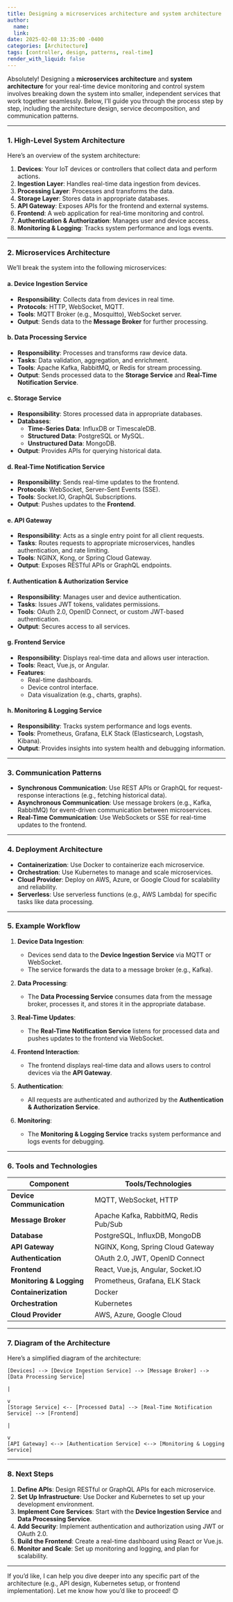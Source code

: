 ```yaml
---
title: Designing a microservices architecture and system architecture 
author:
  name: 
  link: 
date: 2025-02-08 13:35:00 -0400
categories: [Architecture]
tags: [controller, design, patterns, real-time]
render_with_liquid: false
---
```


Absolutely! Designing a **microservices architecture** and **system architecture** for your real-time device monitoring and control system involves breaking down the system into smaller, independent services that work together seamlessly. Below, I’ll guide you through the process step by step, including the architecture design, service decomposition, and communication patterns.

---

### **1. High-Level System Architecture**
Here’s an overview of the system architecture:

1. **Devices**: Your IoT devices or controllers that collect data and perform actions.
2. **Ingestion Layer**: Handles real-time data ingestion from devices.
3. **Processing Layer**: Processes and transforms the data.
4. **Storage Layer**: Stores data in appropriate databases.
5. **API Gateway**: Exposes APIs for the frontend and external systems.
6. **Frontend**: A web application for real-time monitoring and control.
7. **Authentication & Authorization**: Manages user and device access.
8. **Monitoring & Logging**: Tracks system performance and logs events.

---

### **2. Microservices Architecture**
We’ll break the system into the following microservices:

#### **a. Device Ingestion Service**
- **Responsibility**: Collects data from devices in real time.
- **Protocols**: HTTP, WebSocket, MQTT.
- **Tools**: MQTT Broker (e.g., Mosquitto), WebSocket server.
- **Output**: Sends data to the **Message Broker** for further processing.

#### **b. Data Processing Service**
- **Responsibility**: Processes and transforms raw device data.
- **Tasks**: Data validation, aggregation, and enrichment.
- **Tools**: Apache Kafka, RabbitMQ, or Redis for stream processing.
- **Output**: Sends processed data to the **Storage Service** and **Real-Time Notification Service**.

#### **c. Storage Service**
- **Responsibility**: Stores processed data in appropriate databases.
- **Databases**:
  - **Time-Series Data**: InfluxDB or TimescaleDB.
  - **Structured Data**: PostgreSQL or MySQL.
  - **Unstructured Data**: MongoDB.
- **Output**: Provides APIs for querying historical data.

#### **d. Real-Time Notification Service**
- **Responsibility**: Sends real-time updates to the frontend.
- **Protocols**: WebSocket, Server-Sent Events (SSE).
- **Tools**: Socket.IO, GraphQL Subscriptions.
- **Output**: Pushes updates to the **Frontend**.

#### **e. API Gateway**
- **Responsibility**: Acts as a single entry point for all client requests.
- **Tasks**: Routes requests to appropriate microservices, handles authentication, and rate limiting.
- **Tools**: NGINX, Kong, or Spring Cloud Gateway.
- **Output**: Exposes RESTful APIs or GraphQL endpoints.

#### **f. Authentication & Authorization Service**
- **Responsibility**: Manages user and device authentication.
- **Tasks**: Issues JWT tokens, validates permissions.
- **Tools**: OAuth 2.0, OpenID Connect, or custom JWT-based authentication.
- **Output**: Secures access to all services.

#### **g. Frontend Service**
- **Responsibility**: Displays real-time data and allows user interaction.
- **Tools**: React, Vue.js, or Angular.
- **Features**:
  - Real-time dashboards.
  - Device control interface.
  - Data visualization (e.g., charts, graphs).

#### **h. Monitoring & Logging Service**
- **Responsibility**: Tracks system performance and logs events.
- **Tools**: Prometheus, Grafana, ELK Stack (Elasticsearch, Logstash, Kibana).
- **Output**: Provides insights into system health and debugging information.

---

### **3. Communication Patterns**
- **Synchronous Communication**: Use REST APIs or GraphQL for request-response interactions (e.g., fetching historical data).
- **Asynchronous Communication**: Use message brokers (e.g., Kafka, RabbitMQ) for event-driven communication between microservices.
- **Real-Time Communication**: Use WebSockets or SSE for real-time updates to the frontend.

---

### **4. Deployment Architecture**
- **Containerization**: Use Docker to containerize each microservice.
- **Orchestration**: Use Kubernetes to manage and scale microservices.
- **Cloud Provider**: Deploy on AWS, Azure, or Google Cloud for scalability and reliability.
- **Serverless**: Use serverless functions (e.g., AWS Lambda) for specific tasks like data processing.

---

### **5. Example Workflow**
1. **Device Data Ingestion**:
   - Devices send data to the **Device Ingestion Service** via MQTT or WebSocket.
   - The service forwards the data to a message broker (e.g., Kafka).

2. **Data Processing**:
   - The **Data Processing Service** consumes data from the message broker, processes it, and stores it in the appropriate database.

3. **Real-Time Updates**:
   - The **Real-Time Notification Service** listens for processed data and pushes updates to the frontend via WebSocket.

4. **Frontend Interaction**:
   - The frontend displays real-time data and allows users to control devices via the **API Gateway**.

5. **Authentication**:
   - All requests are authenticated and authorized by the **Authentication & Authorization Service**.

6. **Monitoring**:
   - The **Monitoring & Logging Service** tracks system performance and logs events for debugging.

---

### **6. Tools and Technologies**


| **Component**                | **Tools/Technologies**                                                                |
|------------------------------|---------------------------------------------------------------------------------------|
| **Device Communication**     | MQTT, WebSocket, HTTP                                                                 |
| **Message Broker**           | Apache Kafka, RabbitMQ, Redis Pub/Sub                                                 |
| **Database**                 | PostgreSQL, InfluxDB, MongoDB                                                         |
| **API Gateway**              | NGINX, Kong, Spring Cloud Gateway                                                     |
| **Authentication**           | OAuth 2.0, JWT, OpenID Connect                                                        |
| **Frontend**                 | React, Vue.js, Angular, Socket.IO                                                     |
| **Monitoring & Logging**     | Prometheus, Grafana, ELK Stack                                                        |
| **Containerization**         | Docker                                                                                |
| **Orchestration**            | Kubernetes                                                                            |
| **Cloud Provider**           | AWS, Azure, Google Cloud                                                              |

---

### **7. Diagram of the Architecture**
Here’s a simplified diagram of the architecture:

```
[Devices] --> [Device Ingestion Service] --> [Message Broker] --> [Data Processing Service]
                                                                       |
                                                                       v
[Storage Service] <-- [Processed Data] --> [Real-Time Notification Service] --> [Frontend]
                                                                       |
                                                                       v
[API Gateway] <--> [Authentication Service] <--> [Monitoring & Logging Service]
```

---

### **8. Next Steps**
1. **Define APIs**: Design RESTful or GraphQL APIs for each microservice.
2. **Set Up Infrastructure**: Use Docker and Kubernetes to set up your development environment.
3. **Implement Core Services**: Start with the **Device Ingestion Service** and **Data Processing Service**.
4. **Add Security**: Implement authentication and authorization using JWT or OAuth 2.0.
5. **Build the Frontend**: Create a real-time dashboard using React or Vue.js.
6. **Monitor and Scale**: Set up monitoring and logging, and plan for scalability.

---

If you’d like, I can help you dive deeper into any specific part of the architecture (e.g., API design, Kubernetes setup, or frontend implementation). Let me know how you’d like to proceed! 😊

